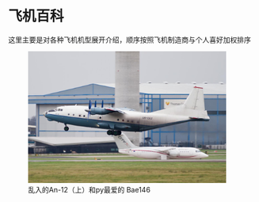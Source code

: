 # 飞机百科

这里主要是对各种飞机机型展开介绍，顺序按照飞机制造商与个人喜好加权排序

<figure>   <img src="./planes/an12-镇楼.jpg" width="400" loading=lazy />   <figcaption>乱入的An-12（上）和py最爱的  Bae146</figcaption> </figure>

